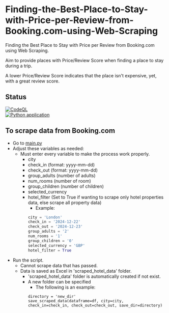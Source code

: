 # Finding-the-Best-Place-to-Stay-with-Price-per-Review-from-Booking.com-using-Web-Scraping
Finding the Best Place to Stay with Price per Review from Booking.com using Web Scraping.  

Aim to provide places with Price/Review Score when finding a place to stay during a trip.  

A lower Price/Review Score indicates that the place isn't expensive, yet, with a great review score.   

## Status
[![CodeQL](https://github.com/sakan811/Find-the-Best-Place-to-Stay-with-Price-per-Review/actions/workflows/codeql.yml/badge.svg?branch=main)](https://github.com/sakan811/Find-the-Best-Place-to-Stay-with-Price-per-Review/actions/workflows/codeql.yml)  
[![Python application](https://github.com/sakan811/Find-the-Best-Place-to-Stay-with-Price-per-Review/actions/workflows/python-app.yml/badge.svg?branch=main)](https://github.com/sakan811/Find-the-Best-Place-to-Stay-with-Price-per-Review/actions/workflows/python-app.yml)

## To scrape data from Booking.com
- Go to [main.py](main.py)
- Adjust these variables as needed:
  - Must enter every variable to make the process work properly.
    - city
    - check_in (format: yyyy-mm-dd)
    - check_out (format: yyyy-mm-dd)
    - group_adults (number of adults)
    - num_rooms (number of room) 
    - group_children (number of children)
    - selected_currency
    - hotel_filter (Set to True if wanting to scrape only hotel properties data, else scrape all property data)
      - Example:    
      ```python
      city = 'London'
      check_in = '2024-12-22'
      check_out = '2024-12-23'
      group_adults = '2'
      num_rooms = '1'
      group_children = '0'
      selected_currency = 'GBP'
      hotel_filter = True
      ```
- Run the script.
  - Cannot scrape data that has passed. 
  - Data is saved as Excel in 'scraped_hotel_data' folder.
    - 'scraped_hotel_data' folder is automatically created if not exist.
    - A new folder can be specified
      - The following is an example:
      ```
      directory = 'new_dir'
      save_scraped_data(dataframe=df, city=city, check_in=check_in, check_out=check_out, save_dir=directory)
      ```
